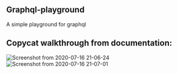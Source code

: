 ## Graphql-playground
A simple playground for graphql

## Copycat walkthrough from documentation:


![Screenshot from 2020-07-16 21-06-24](https://user-images.githubusercontent.com/9798362/87691964-d201fc00-c7a8-11ea-8dca-66f4064e22b9.png)
![Screenshot from 2020-07-16 21-07-01](https://user-images.githubusercontent.com/9798362/87691969-d3332900-c7a8-11ea-863f-158df86b22b0.png)

